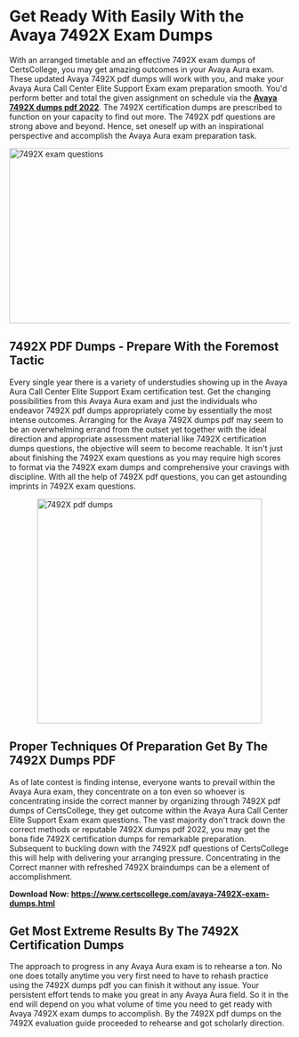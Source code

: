 <h1><strong>Get Ready With Easily With the Avaya 7492X Exam Dumps&nbsp;</strong></h1>
<p><span style="font-weight: 400;">With an arranged timetable and an effective  7492X exam dumps of CertsCollege, you may get amazing outcomes in your Avaya Aura exam. These updated Avaya 7492X pdf dumps will work with you, and make your Avaya Aura Call Center Elite Support Exam exam preparation smooth. You'd perform better and total the given assignment on schedule via the <strong><a href="https://www.certscollege.com/avaya-7492X-exam-dumps.html">Avaya 7492X dumps pdf 2022</a></strong>. The 7492X certification dumps are prescribed to function on your capacity to find out more. The  7492X pdf questions are strong above and beyond. Hence, set oneself up with an inspirational perspective and accomplish the Avaya Aura exam preparation task.&nbsp;</span></p>
<p><span style="font-weight: 400;"><img style="display: block; margin-left: auto; margin-right: auto;" src="https://i.ibb.co/CPDK3ps/Yellow-and-Blue-Initiative-Blog-Banner.png" alt="7492X exam questions" width="559" height="315" /></span></p>
<h2><strong>7492X PDF Dumps - Prepare With the Foremost Tactic</strong></h2>
<p><span style="font-weight: 400;">Every single year there is a variety of understudies showing up in the Avaya Aura Call Center Elite Support Exam certification test. Get the changing possibilities from this Avaya Aura exam and just the individuals who endeavor 7492X pdf dumps appropriately come by essentially the most intense outcomes. Arranging for the Avaya 7492X dumps pdf may seem to be an overwhelming errand from the outset yet together with the ideal direction and appropriate assessment material like 7492X certification dumps questions, the objective will seem to become reachable. It isn't just about finishing the 7492X exam questions as you may require high scores to format via the 7492X exam dumps and comprehensive your cravings with discipline. With all the help of 7492X pdf questions, you can get astounding imprints in 7492X exam questions.</span></p>
<p><span style="font-weight: 400;"><a href="https://tinyurl.com/y7wmcfy7"><img style="display: block; margin-left: auto; margin-right: auto;" src="https://i.ibb.co/9tMrhdY/Teacher-Appreciation-Invitation.png" alt="7492X pdf dumps " width="404" height="404" /></a></span></p>
<h2><strong>Proper Techniques Of Preparation Get By The 7492X Dumps PDF</strong></h2>
<p><span style="font-weight: 400;">As of late contest is finding intense, everyone wants to prevail within the Avaya Aura exam, they concentrate on a ton even so whoever is concentrating inside the correct manner by organizing through 7492X pdf dumps of CertsCollege, they get outcome within the Avaya Aura Call Center Elite Support Exam exam questions. The vast majority don't track down the correct methods or reputable 7492X dumps pdf 2022, you may get the bona fide 7492X certification dumps for remarkable preparation. Subsequent to buckling down with the  7492X pdf questions of CertsCollege this will help with delivering your arranging pressure. Concentrating in the Correct manner with refreshed 7492X braindumps can be a element of accomplishment.</span></p>
<p><span style="font-weight: 400;"><strong>Download Now: <a href="https://www.certscollege.com/avaya-7492X-exam-dumps.html">https://www.certscollege.com/avaya-7492X-exam-dumps.html</a></strong></span></p>
<h2><strong>Get Most Extreme Results By The 7492X Certification Dumps</strong></h2>
<p><span style="font-weight: 400;">The approach to progress in any Avaya Aura exam is to rehearse a ton. No one does totally anytime you very first need to have to rehash practice using the 7492X dumps pdf you can finish it without any issue. Your persistent effort tends to make you great in any Avaya Aura field. So it in the end will depend on you what volume of time you need to get ready with Avaya 7492X exam dumps to accomplish. By the 7492X pdf dumps on the 7492X evaluation guide proceeded to rehearse and got scholarly direction.</span></p>
